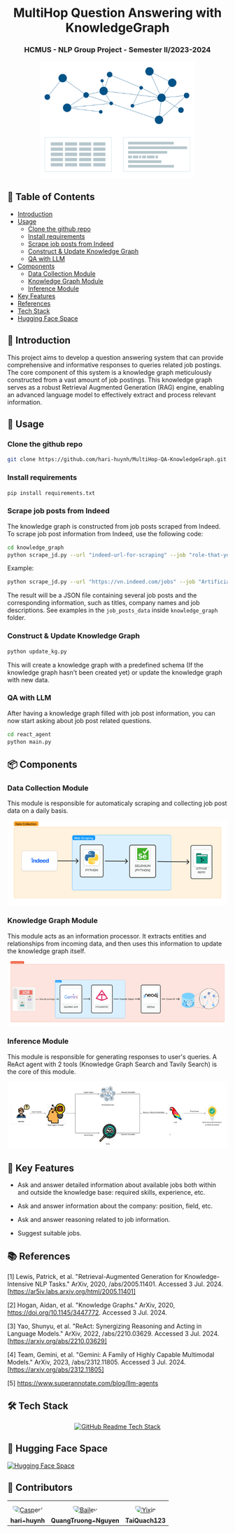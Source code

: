 <h1 align="center"><b>MultiHop Question Answering with KnowledgeGraph</b></h1>

<h3 align="center"><b>HCMUS - NLP Group Project - Semester II/2023-2024</b></h3>

<p align="center"> 
  <img src="images/knowledge-graph-animation.gif" alt="Sample signal" width="70%" height="10%">
</p>

## :book: **Table of Contents**
- [Introduction](#pencil-introduction)
- [Usage](#fork_and_knife-usage)
    - [Clone the github repo](#clone-the-github-repo)
    - [Install requirements](#install-requirements)
    - [Scrape job posts from Indeed](#scrape-job-posts-from-indeed)
    - [Construct & Update Knowledge Graph](#construct--update-knowledge-graph)
    - [QA with LLM](#qa-with-llm)
- [Components](#package-components)
    - [Data Collection Module](#data-collection-module)
    - [Knowledge Graph Module](#knowledge-graph-module)
    - [Inference Module](#inference-module)
- [Key Features](#key-key-features)
- [References](#books-references)
- [Tech Stack](#hammer_and_wrench-tech-stack)
- [Hugging Face Space](#hugs-hugging-face-space)

## :pencil: Introduction 
This project aims to develop a question answering system that can provide comprehensive and informative responses to queries related job postings. The core component of this system is a knowledge graph meticulously constructed from a vast amount of job postings. This knowledge graph serves as a robust Retrieval Augmented Generation (RAG) engine, enabling an advanced language model to effectively extract and process relevant information.


## :fork_and_knife: Usage
###  Clone the github repo
```bash
git clone https://github.com/hari-huynh/MultiHop-QA-KnowledgeGraph.git
```

###  Install requirements
```bash
pip install requirements.txt
```
### Scrape job posts from Indeed
The knowledge graph is constructed from job posts scraped from Indeed. To scrape job post information from Indeed, use the following code:
```bash
cd knowledge_graph
python scrape_jd.py --url "indeed-url-for-scraping" --job "role-that-you-want-to-scrape" --loc "the-location"
```

Example:
```bash
python scrape_jd.py --url "https://vn.indeed.com/jobs" --job "Artificial Intelligence" --loc "Thành phố Hồ Chí Minh"
```
The result will be a JSON file containing several job posts and the corresponding information, such as titles, company names and job descriptions. See examples in the ```job_posts_data``` inside ```knowledge_graph``` folder.

### Construct & Update Knowledge Graph
```bash
python update_kg.py
```
This will create a knowledge graph with a predefined schema (If the knowledge graph hasn't been created yet) or update the knowledge graph with new data.


### QA with LLM
After having a knowledge graph filled with job post information, you can now start asking about job post related questions.
```bash
cd react_agent
python main.py
```

## :package: Components
### Data Collection Module
This module is responsible for automaticaly scraping and collecting job post data on a daily basis.

![Data Collection Module](images/data_collection_module.png?raw=True)
### Knowledge Graph Module
This module acts as an information processor. It extracts entities and relationships from incoming data, and then uses this information to update the knowledge graph itself.

![Knowledge Graph Module](images/knowledge_graph_module.png?raw=True)
### Inference Module
This module is responsible for generating responses to user's queries. A ReAct agent with 2 tools (Knowledge Graph Search and Tavily Search) is the core of this module.

![Inference Module](images/inference_module.png?raw=True)



## :key: **Key Features**

- Ask and answer detailed information about available jobs both within and outside the knowledge base: required skills, experience, etc.

- Ask and answer information about the company: position, field, etc.

- Ask and answer reasoning related to job information.

- Suggest suitable jobs.

## :books: **References**
[1] Lewis, Patrick, et al. "Retrieval-Augmented Generation for Knowledge-Intensive NLP Tasks." ArXiv, 2020,  /abs/2005.11401. Accessed 3 Jul. 2024. [https://ar5iv.labs.arxiv.org/html/2005.11401]

[2] Hogan, Aidan, et al. "Knowledge Graphs." ArXiv, 2020,  https://doi.org/10.1145/3447772. Accessed 3 Jul. 2024.

[3] Yao, Shunyu, et al. "ReAct: Synergizing Reasoning and Acting in Language Models." ArXiv, 2022,  /abs/2210.03629. Accessed 3 Jul. 2024. [https://arxiv.org/abs/2210.03629]

[4] Team, Gemini, et al. "Gemini: A Family of Highly Capable Multimodal Models." ArXiv, 2023,  /abs/2312.11805. Accessed 3 Jul. 2024. [https://arxiv.org/abs/2312.11805]

[5] https://www.superannotate.com/blog/llm-agents

## :hammer_and_wrench:  **Tech Stack**
<div align="center">
  <a href="https://github-readme-tech-stack.vercel.app">
<img src="https://tinyurl.com/ranewr2c" alt="GitHub Readme Tech Stack" />
  </a>
</div>

## :hugs: Hugging Face Space
[![Hugging Face Space](https://img.shields.io/badge/Hugging%20Face-Space-yellow)](https://huggingface.co/spaces/haihuynh/Job-KnowledgeGraph-QA)



## :handshake:  **Contributors**
<table>
<tr>
    <td align="center" style="word-wrap: break-word; width: 150.0; height: 150.0">
        <a href=https://github.com/hari-huynh>
            <img src=https://avatars.githubusercontent.com/u/142809008?v=4 width="100;"  style="border-radius:50%;align-items:center;justify-content:center;overflow:hidden;padding-top:10px" alt=Casper/>
            <br />
            <sub style="font-size:14px"><b>hari-huynh</b></sub>
        </a>
    </td>
      <td align="center" style="word-wrap: break-word; width: 150.0; height: 150.0">
        <a href=https://github.com/QuangTruong-Nguyen>
            <img src=https://avatars.githubusercontent.com/u/139192880?v=4 width="100;"  style="border-radius:50%;align-items:center;justify-content:center;overflow:hidden;padding-top:10px" alt=Bailey Harrington/>
            <br />
            <sub style="font-size:14px"><b>QuangTruong-Nguyen</b></sub>
        </a>
    </td>
      <td align="center" style="word-wrap: break-word; width: 150.0; height: 150.0">
        <a href=https://github.com/TaiQuach123>
            <img src=https://avatars.githubusercontent.com/u/92372685?v=4 width="100;"  style="border-radius:50%;align-items:center;justify-content:center;overflow:hidden;padding-top:10px" alt=Yixin Shen/>
            <br />
            <sub style="font-size:14px"><b>TaiQuach123</b></sub>
        </a>
    </td>
</tr>
</table>
